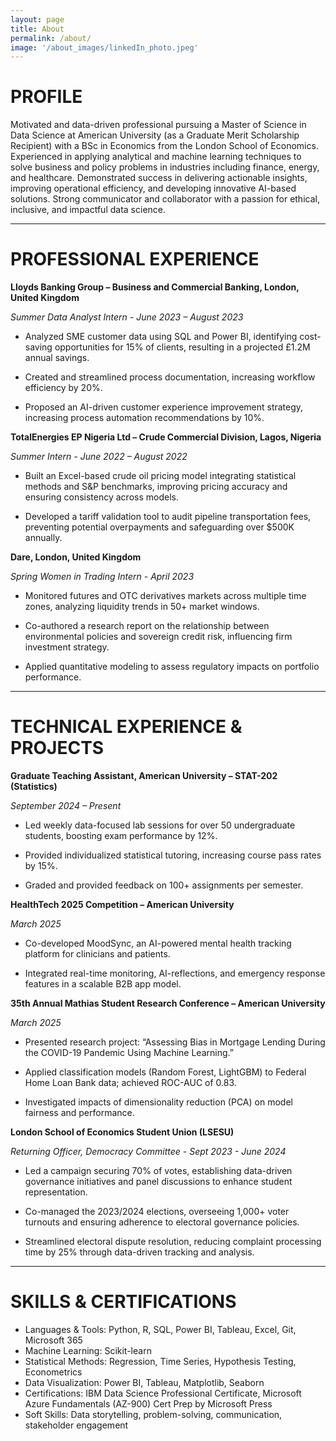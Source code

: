 ```yaml
---
layout: page
title: About
permalink: /about/
image: '/about_images/linkedIn_photo.jpeg'
---
```


# PROFILE
Motivated and data-driven professional pursuing a Master of Science in Data Science at American University (as a Graduate Merit Scholarship Recipient) with a BSc in Economics from the London School of Economics. Experienced in applying analytical and machine learning techniques to solve business and policy problems in industries including finance, energy, and healthcare. Demonstrated success in delivering actionable insights, improving operational efficiency, and developing innovative AI-based solutions. Strong communicator and collaborator with a passion for ethical, inclusive, and impactful data science.

*** 
# PROFESSIONAL EXPERIENCE
**Lloyds Banking Group – Business and Commercial Banking, London, United Kingdom**

*Summer Data Analyst Intern - June 2023 – August 2023*

* Analyzed SME customer data using SQL and Power BI, identifying cost-saving opportunities for 15% of clients, resulting in a projected £1.2M annual savings.

* Created and streamlined process documentation, increasing workflow efficiency by 20%.

* Proposed an AI-driven customer experience improvement strategy, increasing process automation recommendations by 10%.

**TotalEnergies EP Nigeria Ltd – Crude Commercial Division, Lagos, Nigeria**

*Summer Intern - June 2022 – August 2022*

* Built an Excel-based crude oil pricing model integrating statistical methods and S&P benchmarks, improving pricing accuracy and ensuring consistency across models.

* Developed a tariff validation tool to audit pipeline transportation fees, preventing potential overpayments and safeguarding over $500K annually.

**Dare, London, United Kingdom**

*Spring Women in Trading Intern - April 2023*

* Monitored futures and OTC derivatives markets across multiple time zones, analyzing liquidity trends in 50+ market windows.

* Co-authored a research report on the relationship between environmental policies and sovereign credit risk, influencing firm investment strategy.

* Applied quantitative modeling to assess regulatory impacts on portfolio performance.

***

# TECHNICAL EXPERIENCE & PROJECTS
**Graduate Teaching Assistant, American University – STAT-202 (Statistics)**

*September 2024 – Present*

* Led weekly data-focused lab sessions for over 50 undergraduate students, boosting exam performance by 12%.

* Provided individualized statistical tutoring, increasing course pass rates by 15%.

* Graded and provided feedback on 100+ assignments per semester.

**HealthTech 2025 Competition – American University**

*March 2025*

* Co-developed MoodSync, an AI-powered mental health tracking platform for clinicians and patients.

* Integrated real-time monitoring, AI-reflections, and emergency response features in a scalable B2B app model.


**35th Annual Mathias Student Research Conference – American University**

*March 2025*

* Presented research project: “Assessing Bias in Mortgage Lending During the COVID-19 Pandemic Using Machine Learning.”

* Applied classification models (Random Forest, LightGBM) to Federal Home Loan Bank data; achieved ROC-AUC of 0.83.

* Investigated impacts of dimensionality reduction (PCA) on model fairness and performance.

**London School of Economics Student Union (LSESU)**

*Returning Officer, Democracy Committee - Sept 2023 - June 2024*

* Led a campaign securing 70% of votes, establishing data-driven governance initiatives and panel discussions to enhance student representation.

*  Co-managed the 2023/2024 elections, overseeing 1,000+ voter turnouts and ensuring adherence to electoral governance policies.

* Streamlined electoral dispute resolution, reducing complaint processing time by 25% through data-driven tracking and analysis.

***

# SKILLS & CERTIFICATIONS
* Languages & Tools: Python, R, SQL, Power BI, Tableau, Excel, Git, Microsoft 365
* Machine Learning: Scikit-learn
* Statistical Methods: Regression, Time Series, Hypothesis Testing, Econometrics
* Data Visualization: Power BI, Tableau, Matplotlib, Seaborn
* Certifications: IBM Data Science Professional Certificate, Microsoft Azure Fundamentals (AZ-900) Cert Prep by Microsoft Press
* Soft Skills: Data storytelling, problem-solving, communication, stakeholder engagement